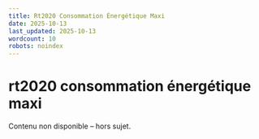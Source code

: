 ```yaml
---
title: Rt2020 Consommation Énergétique Maxi
date: 2025-10-13
last_updated: 2025-10-13
wordcount: 10
robots: noindex
---
```


# rt2020 consommation énergétique maxi

Contenu non disponible – hors sujet.